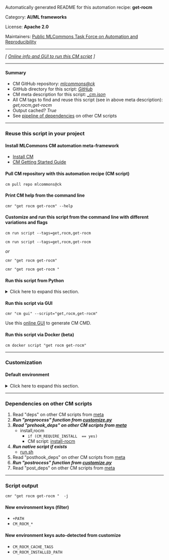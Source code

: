 Automatically generated README for this automation recipe: **get-rocm**

Category: **AI/ML frameworks**

License: **Apache 2.0**

Maintainers: [Public MLCommons Task Force on Automation and Reproducibility](https://github.com/mlcommons/ck/blob/master/docs/taskforce.md)

---
*[ [Online info and GUI to run this CM script](https://access.cknowledge.org/playground/?action=scripts&name=get-rocm,23a69f9477cb4dab) ]*

---
#### Summary

* CM GitHub repository: *[mlcommons@ck](https://github.com/mlcommons/ck/tree/dev/cm-mlops)*
* GitHub directory for this script: *[GitHub](https://github.com/mlcommons/ck/tree/dev/cm-mlops/script/get-rocm)*
* CM meta description for this script: *[_cm.json](_cm.json)*
* All CM tags to find and reuse this script (see in above meta description): *get,rocm,get-rocm*
* Output cached? *True*
* See [pipeline of dependencies](#dependencies-on-other-cm-scripts) on other CM scripts


---
### Reuse this script in your project

#### Install MLCommons CM automation meta-framework

* [Install CM](https://access.cknowledge.org/playground/?action=install)
* [CM Getting Started Guide](https://github.com/mlcommons/ck/blob/master/docs/getting-started.md)

#### Pull CM repository with this automation recipe (CM script)

```cm pull repo mlcommons@ck```

#### Print CM help from the command line

````cmr "get rocm get-rocm" --help````

#### Customize and run this script from the command line with different variations and flags

`cm run script --tags=get,rocm,get-rocm`

`cm run script --tags=get,rocm,get-rocm `

*or*

`cmr "get rocm get-rocm"`

`cmr "get rocm get-rocm " `


#### Run this script from Python

<details>
<summary>Click here to expand this section.</summary>

```python

import cmind

r = cmind.access({'action':'run'
                  'automation':'script',
                  'tags':'get,rocm,get-rocm'
                  'out':'con',
                  ...
                  (other input keys for this script)
                  ...
                 })

if r['return']>0:
    print (r['error'])

```

</details>


#### Run this script via GUI

```cmr "cm gui" --script="get,rocm,get-rocm"```

Use this [online GUI](https://cKnowledge.org/cm-gui/?tags=get,rocm,get-rocm) to generate CM CMD.

#### Run this script via Docker (beta)

`cm docker script "get rocm get-rocm" `

___
### Customization

#### Default environment

<details>
<summary>Click here to expand this section.</summary>

These keys can be updated via `--env.KEY=VALUE` or `env` dictionary in `@input.json` or using script flags.


</details>

___
### Dependencies on other CM scripts


  1. Read "deps" on other CM scripts from [meta](https://github.com/mlcommons/ck/tree/dev/cm-mlops/script/get-rocm/_cm.json)
  1. ***Run "preprocess" function from [customize.py](https://github.com/mlcommons/ck/tree/dev/cm-mlops/script/get-rocm/customize.py)***
  1. ***Read "prehook_deps" on other CM scripts from [meta](https://github.com/mlcommons/ck/tree/dev/cm-mlops/script/get-rocm/_cm.json)***
     * install,rocm
       * `if (CM_REQUIRE_INSTALL  == yes)`
       - CM script: [install-rocm](https://github.com/mlcommons/ck/tree/master/cm-mlops/script/install-rocm)
  1. ***Run native script if exists***
     * [run.sh](https://github.com/mlcommons/ck/tree/dev/cm-mlops/script/get-rocm/run.sh)
  1. Read "posthook_deps" on other CM scripts from [meta](https://github.com/mlcommons/ck/tree/dev/cm-mlops/script/get-rocm/_cm.json)
  1. ***Run "postrocess" function from [customize.py](https://github.com/mlcommons/ck/tree/dev/cm-mlops/script/get-rocm/customize.py)***
  1. Read "post_deps" on other CM scripts from [meta](https://github.com/mlcommons/ck/tree/dev/cm-mlops/script/get-rocm/_cm.json)

___
### Script output
`cmr "get rocm get-rocm "  -j`
#### New environment keys (filter)

* `+PATH`
* `CM_ROCM_*`
#### New environment keys auto-detected from customize

* `CM_ROCM_CACHE_TAGS`
* `CM_ROCM_INSTALLED_PATH`